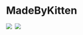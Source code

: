 # MadeByKitten

<img src="https://img.shields.io/badge/Unity-000000?style=flat-square&logo=Unity&logoColor=white"/></a>&nbsp;
<img src="https://img.shields.io/badge/OpenCV-5C3EE8?style=flat-square&logo=OpenCV&logoColor=white"/></a>&nbsp;
